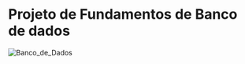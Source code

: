 # Projeto de Fundamentos de Banco de dados

![Banco_de_Dados](https://wiki.locaweb.com.br/images/6/6e/Banner_database.png)
